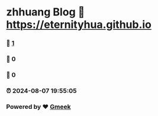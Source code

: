 # zhhuang Blog :link: https://eternityhua.github.io 
### :page_facing_up: [1](https://eternityhua.github.io/tag.html) 
### :speech_balloon: 0 
### :hibiscus: 0 
### :alarm_clock: 2024-08-07 19:55:05 
### Powered by :heart: [Gmeek](https://github.com/Meekdai/Gmeek)
